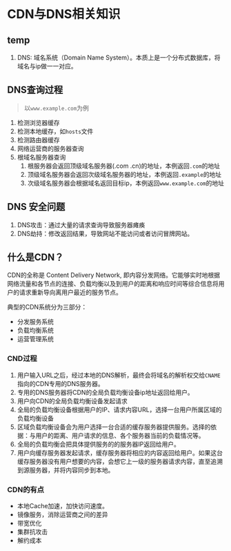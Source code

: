 # CDN与DNS相关知识

## temp
1. DNS: 域名系统（Domain Name System）。本质上是一个分布式数据库，将域名与ip做一一对应。

## DNS查询过程
> 以`www.example.com`为例
1. 检测浏览器缓存
2. 检测本地缓存，如`hosts`文件
3. 检测路由器缓存
4. 网络运营商的服务器查询
5. 根域名服务器查询
   1. 根服务器会返回顶级域名服务器(.com .cn)的地址，本例返回`.com`的地址
   2. 顶级域名服务器会返回次级域名服务器的地址，本例返回`.example`的地址
   3. 次级域名服务器会根据域名返回目标ip，本例返回`www.example.com`的地址

## DNS 安全问题
1. DNS攻击：通过大量的请求查询导致服务器瘫痪
2. DNS劫持：修改返回结果，导致网站不能访问或者访问冒牌网站。


## 什么是CDN？
CDN的全称是 Content Delivery Network, 即内容分发网络。它能够实时地根据网络流量和各节点的连接、负载均衡以及到用户的距离和响应时间等综合信息将用户的请求重新导向离用户最近的服务节点。  

典型的CDN系统分为三部分：
- 分发服务系统
- 负载均衡系统
- 运营管理系统

### CND过程
1. 用户输入URL之后，经过本地的DNS解析，最终会将域名的解析权交给`CNAME`指向的CDN专用的DNS服务器。
2. 专用的DNS服务器将CDN的全局负载均衡设备ip地址返回给用户。
3. 用户向CDN的全局负载均衡设备发起请求
4. 全局的负载均衡设备根据用户的IP、请求内容URL，选择一台用户所属区域的负载均衡设备
5. 区域负载均衡设备会为用户选择一台合适的缓存服务器提供服务。选择的依据：与用户的距离、用户请求的信息、各个服务器当前的负载情况等。
6. 全局的负载均衡会把具体提供服务的的服务器IP返回给用户。
7. 用户向缓存服务器发起请求，缓存服务器将相应的内容返回给用户。如果这台缓存服务器没有用户想要的内容，会想它上一级的服务器请求内容，直至追溯到源服务器，并将内容同步到本地。

### CDN的有点
- 本地Cache加速，加快访问速度。
- 镜像服务，消除运营商之间的差异
- 带宽优化
- 集群抗攻击
- 解约成本